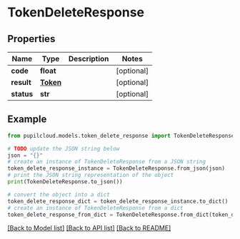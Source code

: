 # TokenDeleteResponse


## Properties

Name | Type | Description | Notes
------------ | ------------- | ------------- | -------------
**code** | **float** |  | [optional] 
**result** | [**Token**](Token.md) |  | [optional] 
**status** | **str** |  | [optional] 

## Example

```python
from pupilcloud.models.token_delete_response import TokenDeleteResponse

# TODO update the JSON string below
json = "{}"
# create an instance of TokenDeleteResponse from a JSON string
token_delete_response_instance = TokenDeleteResponse.from_json(json)
# print the JSON string representation of the object
print(TokenDeleteResponse.to_json())

# convert the object into a dict
token_delete_response_dict = token_delete_response_instance.to_dict()
# create an instance of TokenDeleteResponse from a dict
token_delete_response_from_dict = TokenDeleteResponse.from_dict(token_delete_response_dict)
```
[[Back to Model list]](../README.md#documentation-for-models) [[Back to API list]](../README.md#documentation-for-api-endpoints) [[Back to README]](../README.md)


